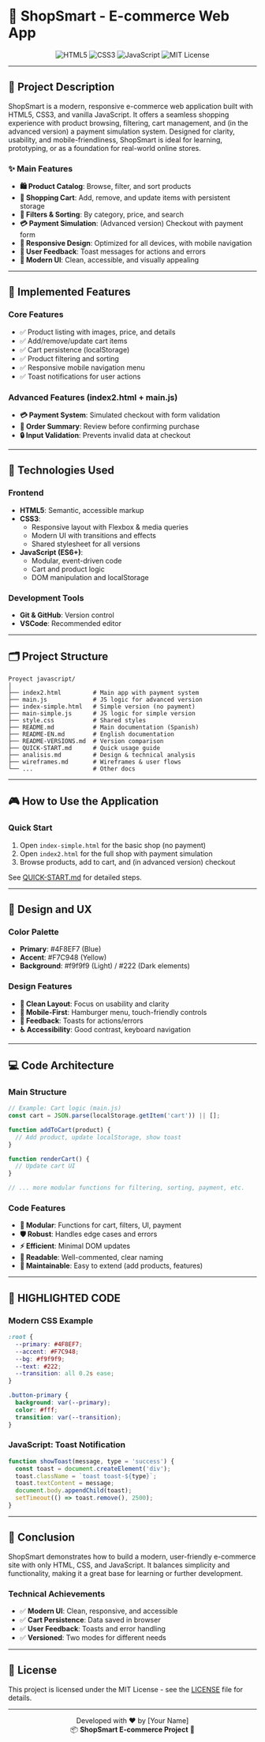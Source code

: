# 🛒 ShopSmart - E-commerce Web App

<p align="center"> 
  <img src="https://img.shields.io/badge/HTML5-E34F26?style=for-the-badge&logo=html5&logoColor=white" alt="HTML5">
  <img src="https://img.shields.io/badge/CSS3-1572B6?style=for-the-badge&logo=css3&logoColor=white" alt="CSS3">
  <img src="https://img.shields.io/badge/JavaScript-F7DF1E?style=for-the-badge&logo=javascript&logoColor=black" alt="JavaScript">
  <img src="https://img.shields.io/badge/License-MIT-yellow.svg?style=for-the-badge" alt="MIT License">
</p>

---

## 📝 Project Description

ShopSmart is a modern, responsive e-commerce web application built with HTML5, CSS3, and vanilla JavaScript. It offers a seamless shopping experience with product browsing, filtering, cart management, and (in the advanced version) a payment simulation system. Designed for clarity, usability, and mobile-friendliness, ShopSmart is ideal for learning, prototyping, or as a foundation for real-world online stores.

### ✨ Main Features

- **🛍️ Product Catalog**: Browse, filter, and sort products
- **🛒 Shopping Cart**: Add, remove, and update items with persistent storage
- **🔎 Filters & Sorting**: By category, price, and search
- **💳 Payment Simulation**: (Advanced version) Checkout with payment form
- **📱 Responsive Design**: Optimized for all devices, with mobile navigation
- **🔔 User Feedback**: Toast messages for actions and errors
- **🌙 Modern UI**: Clean, accessible, and visually appealing

---

## 🚀 Implemented Features

### Core Features
- ✅ Product listing with images, price, and details
- ✅ Add/remove/update cart items
- ✅ Cart persistence (localStorage)
- ✅ Product filtering and sorting
- ✅ Responsive mobile navigation menu
- ✅ Toast notifications for user actions

### Advanced Features (index2.html + main.js)
- **💳 Payment System**: Simulated checkout with form validation
- **🧾 Order Summary**: Review before confirming purchase
- **🔒 Input Validation**: Prevents invalid data at checkout

---

## 🔧 Technologies Used

### Frontend
- **HTML5**: Semantic, accessible markup
- **CSS3**: 
  - Responsive layout with Flexbox & media queries
  - Modern UI with transitions and effects
  - Shared stylesheet for all versions
- **JavaScript (ES6+)**:
  - Modular, event-driven code
  - Cart and product logic
  - DOM manipulation and localStorage

### Development Tools
- **Git & GitHub**: Version control
- **VSCode**: Recommended editor

---

## 🗂️ Project Structure

```
Proyect javascript/
│
├── index2.html         # Main app with payment system
├── main.js             # JS logic for advanced version
├── index-simple.html   # Simple version (no payment)
├── main-simple.js      # JS logic for simple version
├── style.css           # Shared styles
├── README.md           # Main documentation (Spanish)
├── README-EN.md        # English documentation
├── README-VERSIONS.md  # Version comparison
├── QUICK-START.md      # Quick usage guide
├── analisis.md         # Design & technical analysis
├── wireframes.md       # Wireframes & user flows
└── ...                 # Other docs
```

---

## 🎮 How to Use the Application

### Quick Start
1. Open `index-simple.html` for the basic shop (no payment)
2. Open `index2.html` for the full shop with payment simulation
3. Browse products, add to cart, and (in advanced version) checkout

See [QUICK-START.md](./docs/QUICK-START.md) for detailed steps.

---

## 🎨 Design and UX

### Color Palette
- **Primary**: #4F8EF7 (Blue)
- **Accent**: #F7C948 (Yellow)
- **Background**: #f9f9f9 (Light) / #222 (Dark elements)

### Design Features
- **🧩 Clean Layout**: Focus on usability and clarity
- **📱 Mobile-First**: Hamburger menu, touch-friendly controls
- **🔔 Feedback**: Toasts for actions/errors
- **♿ Accessibility**: Good contrast, keyboard navigation

---

## 💻 Code Architecture

### Main Structure
```javascript
// Example: Cart logic (main.js)
const cart = JSON.parse(localStorage.getItem('cart')) || [];

function addToCart(product) {
  // Add product, update localStorage, show toast
}

function renderCart() {
  // Update cart UI
}

// ... more modular functions for filtering, sorting, payment, etc.
```

### Code Features
- **🔧 Modular**: Functions for cart, filters, UI, payment
- **🛡️ Robust**: Handles edge cases and errors
- **⚡ Efficient**: Minimal DOM updates
- **📖 Readable**: Well-commented, clear naming
- **🔄 Maintainable**: Easy to extend (add products, features)

---

## 🧪 HIGHLIGHTED CODE

### Modern CSS Example
```css
:root {
  --primary: #4F8EF7;
  --accent: #F7C948;
  --bg: #f9f9f9;
  --text: #222;
  --transition: all 0.2s ease;
}

.button-primary {
  background: var(--primary);
  color: #fff;
  transition: var(--transition);
}
```

### JavaScript: Toast Notification
```javascript
function showToast(message, type = 'success') {
  const toast = document.createElement('div');
  toast.className = `toast toast-${type}`;
  toast.textContent = message;
  document.body.appendChild(toast);
  setTimeout(() => toast.remove(), 2500);
}
```

---

## 💬 Conclusion

ShopSmart demonstrates how to build a modern, user-friendly e-commerce site with only HTML, CSS, and JavaScript. It balances simplicity and functionality, making it a great base for learning or further development.

### Technical Achievements
- ✅ **Modern UI**: Clean, responsive, and accessible
- ✅ **Cart Persistence**: Data saved in browser
- ✅ **User Feedback**: Toasts and error handling
- ✅ **Versioned**: Two modes for different needs

---

## 📄 License

This project is licensed under the MIT License - see the [LICENSE](LICENSE) file for details.

---

<p align="center">
  Developed with ❤️ by [Your Name]<br>
  📦 <b>ShopSmart E-commerce Project</b> 🛒
</p> 